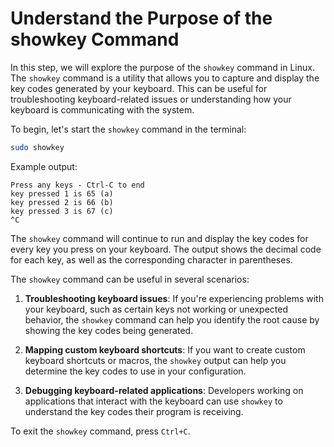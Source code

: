 # Understand the Purpose of the showkey Command

In this step, we will explore the purpose of the `showkey` command in Linux. The `showkey` command is a utility that allows you to capture and display the key codes generated by your keyboard. This can be useful for troubleshooting keyboard-related issues or understanding how your keyboard is communicating with the system.

To begin, let's start the `showkey` command in the terminal:

```bash
sudo showkey
```

Example output:

```
Press any keys - Ctrl-C to end
key pressed 1 is 65 (a)
key pressed 2 is 66 (b)
key pressed 3 is 67 (c)
^C
```

The `showkey` command will continue to run and display the key codes for every key you press on your keyboard. The output shows the decimal code for each key, as well as the corresponding character in parentheses.

The `showkey` command can be useful in several scenarios:

1. **Troubleshooting keyboard issues**: If you're experiencing problems with your keyboard, such as certain keys not working or unexpected behavior, the `showkey` command can help you identify the root cause by showing the key codes being generated.

2. **Mapping custom keyboard shortcuts**: If you want to create custom keyboard shortcuts or macros, the `showkey` output can help you determine the key codes to use in your configuration.

3. **Debugging keyboard-related applications**: Developers working on applications that interact with the keyboard can use `showkey` to understand the key codes their program is receiving.

To exit the `showkey` command, press `Ctrl+C`.
